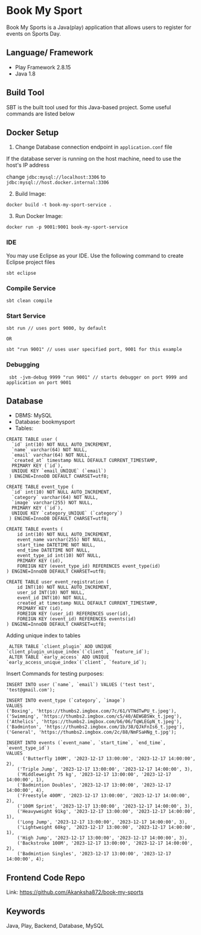 # Book My Sport

Book My Sports is a Java(play) application that allows users to register for events on Sports Day.

## Language/ Framework

- Play Framework 2.8.15
- Java 1.8

## Build Tool

SBT is the built tool used for this Java-based project. Some useful commands are listed below


## Docker Setup
1. Change Database connection endpoint in `application.conf` file 


If the database server is running on the host machine, need to use the host's IP address


change `jdbc:mysql://localhost:3306` to `jdbc:mysql://host.docker.internal:3306`

2. Build Image:

`docker build -t book-my-sport-service .`

3. Run Docker Image:

`docker run -p 9001:9001 book-my-sport-service`


### IDE 

You may use Eclipse as your IDE. Use the following command to create Eclipse project files 

```
sbt eclipse
```

### Compile Service

```
sbt clean compile
```

### Start Service

```
sbt run // uses port 9000, by default

OR 

sbt "run 9001" // uses user specified port, 9001 for this example
```

### Debugging 

```
 sbt -jvm-debug 9999 "run 9001" // starts debugger on port 9999 and application on port 9001
```
## Database

- DBMS: MySQL
- Database: bookmysport
- Tables:

```
CREATE TABLE user (
  `id` int(10) NOT NULL AUTO_INCREMENT,
  `name` varchar(64) NOT NULL,
  `email` varchar(64) NOT NULL,
  `created_at` timestamp NULL DEFAULT CURRENT_TIMESTAMP,
  PRIMARY KEY (`id`),
  UNIQUE KEY `email_UNIQUE` (`email`)
 ) ENGINE=InnoDB DEFAULT CHARSET=utf8;
```

```
CREATE TABLE event_type (
  `id` int(10) NOT NULL AUTO_INCREMENT,
  `category` varchar(64) NOT NULL,
  `image` varchar(255) NOT NULL,
  PRIMARY KEY (`id`),
  UNIQUE KEY `category_UNIQUE` (`category`)
 ) ENGINE=InnoDB DEFAULT CHARSET=utf8;
```

```
CREATE TABLE events (
    id int(10) NOT NULL AUTO_INCREMENT,
    event_name varchar(255) NOT NULL,
    start_time DATETIME NOT NULL,
    end_time DATETIME NOT NULL,
    event_type_id int(10) NOT NULL,
    PRIMARY KEY (id),
    FOREIGN KEY (event_type_id) REFERENCES event_type(id)
) ENGINE=InnoDB DEFAULT CHARSET=utf8;
```

```
CREATE TABLE user_event_registration (
    id INT(10) NOT NULL AUTO_INCREMENT,
    user_id INT(10) NOT NULL,
    event_id INT(10) NOT NULL,
    created_at timestamp NULL DEFAULT CURRENT_TIMESTAMP,
    PRIMARY KEY (id),
    FOREIGN KEY (user_id) REFERENCES user(id),
    FOREIGN KEY (event_id) REFERENCES events(id)
) ENGINE=InnoDB DEFAULT CHARSET=utf8;
```

Adding unique index to tables

```
 ALTER TABLE `client_plugin` ADD UNIQUE `client_plugin_unique_index`(`client`, `feature_id`);
 ALTER TABLE `early_access` ADD UNIQUE `early_access_unique_index`(`client`, `feature_id`);
```

Insert Commands for testing purposes:
```
INSERT INTO user (`name`, `email`) VALUES ('test test', 'test@gmail.com');
```

```
INSERT INTO event_type (`category`, `image`)
VALUES 
('Boxing', 'https://thumbs2.imgbox.com/7c/61/VTNdTwPU_t.jpeg'),
('Swimming', 'https://thumbs2.imgbox.com/c5/40/AEWGBSWx_t.jpeg'),
('Athelics', 'https://thumbs2.imgbox.com/b6/06/TqWLEGpN_t.jpeg'),
('Badminton', 'https://thumbs2.imgbox.com/1b/38/QJkFnIs6_t.jpeg'),
('General', 'https://thumbs2.imgbox.com/2c/88/NmFSaHNg_t.jpg');
```

```
INSERT INTO events (`event_name`, `start_time`, `end_time`, `event_type_id`)
VALUES
	  ('Butterfly 100M', '2023-12-17 13:00:00', '2023-12-17 14:00:00', 2),
    ('Triple Jump', '2023-12-17 13:00:00', '2023-12-17 14:00:00', 3),
    ('Middleweight 75 kg', '2023-12-17 13:00:00', '2023-12-17 14:00:00', 1),
    ('Badmintion Doubles', '2023-12-17 13:00:00', '2023-12-17 14:00:00', 4),
    ('Freestyle 400M', '2023-12-17 13:00:00', '2023-12-17 14:00:00', 2),
    ('100M Sprint', '2023-12-17 13:00:00', '2023-12-17 14:00:00', 3),
    ('Heavyweight 91kg', '2023-12-17 13:00:00', '2023-12-17 14:00:00', 1),
    ('Long Jump', '2023-12-17 13:00:00', '2023-12-17 14:00:00', 3),
    ('Lightweight 60kg', '2023-12-17 13:00:00', '2023-12-17 14:00:00', 1),
    ('High Jump', '2023-12-17 13:00:00', '2023-12-17 14:00:00', 3),
    ('Backstroke 100M', '2023-12-17 13:00:00', '2023-12-17 14:00:00', 2),
    ('Badmintion Singles', '2023-12-17 13:00:00', '2023-12-17 14:00:00', 4);

```

## Frontend Code Repo
Link: https://github.com/Akanksha872/book-my-sports


## Keywords

Java, Play, Backend, Database, MySQL